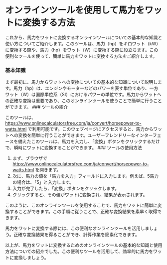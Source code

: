 オンラインツールを使用して馬力をワットに変換する方法
==========================

これから、馬力をワットに変換するオンラインツールについての基本的な知識と使い方についてご紹介します。このツールは、馬力（hp）をキロワット（kW）に変換する際や、馬力（hp）をワット（W）に変換する際に役立ちます。この便利なツールを使って、簡単に馬力をワットに変換する方法をご紹介します。

### 基本知識

まず最初に、馬力からワットへの変換についての基本的な知識について説明します。馬力（hp）は、エンジンやモーターなどのパワーを表す単位であり、一方ワット（W）は国際単位系（SI）におけるパワーの単位です。馬力からワットへの正確な変換は重要であり、このオンラインツールを使うことで簡単に行うことができます。 ### ツールの紹介

このツールは、<https://www.onlinecalculatorsfree.com/ja/convert/horsepower-to-watts.html> で利用可能です。このウェブページにアクセスすると、馬力からワットへの変換を簡単に行うことができます。ユーザーフレンドリーなインターフェースを備えたこのツールは、馬力を入力し、「変換」ボタンをクリックするだけで、瞬時にワットに変換することができます。 ### ツールの使用方法

1. まず、ブラウザで <https://www.onlinecalculatorsfree.com/ja/convert/horsepower-to-watts.html> を開きます。
2. 次に、馬力の値を「馬力を入力」フィールドに入力します。例えば、5馬力の場合は、「5」と入力します。
3. 入力が完了したら、「変換」ボタンをクリックします。
4. クリックすると、その値がワットに変換され、結果が表示されます。

このように、このオンラインツールを使用することで、馬力をワットに簡単に変換することができます。この手順に従うことで、正確な変換結果を素早く取得できます。

馬力をワットに変換する際には、この便利なオンラインツールを活用しましょう。正確な変換結果を得ることができ、計算作業を簡素化できます。

以上が、馬力をワットに変換するためのオンラインツールの基本的な知識と使用方法についての紹介でした。この便利なツールを活用して、効率的に馬力をワットに変換しましょう。
